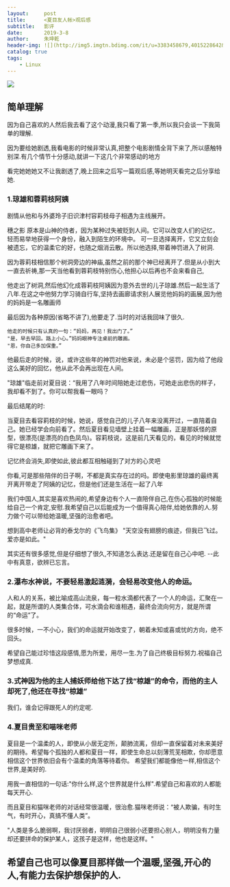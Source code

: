```yaml
---
layout:     post
title:      <夏目友人帐>观后感
subtitle:   影评
date:       2019-3-8
author:     朱坤乾
header-img: ![](http://img5.imgtn.bdimg.com/it/u=3383458679,4015228642&fm=11&gp=0.jpg)
catalog: true
tags:
    - Linux
---
```

![](http://img5.imgtn.bdimg.com/it/u=3383458679,4015228642&fm=11&gp=0.jpg)
##  简单理解
因为自己喜欢的人然后我去看了这个动漫,我只看了第一季,所以我只会谈一下我简单的理解.

因为要给她剧透,我看电影的时候非常认真,把整个电影剧情全背下来了,所以感触特别深.有几个情节十分感动,就讲一下这几个非常感动的地方

看完她她她又不让我剧透了,晚上回来之后写一篇观后感,等她明天看完之后分享给她.

###  1.琼雄和蓉莉枝阿姨
剧情从他和与外婆玲子旧识津村容莉枝母子相遇为主线展开。

穗之影 原本是山神的侍者，因为某种过失被贬到人间。它可以改变人们的记忆，轻而易举地获得一个身份，融入到陌生的环境中。
可一旦选择离开，它又立刻会被遗忘，它的温柔它的好，也随之烟消云散。所以他选择,带着神罚进入了树洞.

因为蓉莉枝相信那个树洞旁边的神庙,虽然之前的那个神已经离开了.但是从小到大一直去祈祷,那一天当他看到蓉莉枝特别伤心,他担心以后再也不会来看自己,

他走出了树洞,然后他幻化成蓉莉枝阿姨因为意外去世的儿子琼雄.然后一起生活了八年.在这之中他努力学习骑自行车,坚持去画廊请求别人展览他妈妈的画展,因为他的妈妈是一名雕画师

最后因为各种原因(省略不讲了),他要走了.当时的对话我回味了很久.

```
他走的时候只有认真的一句：“妈妈，再见！我出门了。”
"是，早去早回。路上小心。”妈妈眼神专注桌前的雕画。
"恩，你自己多加保重。”
```

他最后走的时候，说，或许这些年的神罚对他来说，未必是个惩罚，因为给了他段这么美好的回忆，他从此不会再出现在人间。

"琼雄"临走前对夏目说：“我用了八年时间陪她走过悲伤，可她走出悲伤的样子，我却看不到了。你可以帮我看一眼吗？

最后结尾的时:

当夏目去看容莉枝的时候，她说，感觉自己的儿子八年来没离开过，一直陪着自己。她已经学会向前看了。然后夏目看见墙壁上挂着一幅雕画，正是那妖怪的原型，很漂亮(是漂亮的白色凤鸟)。容莉枝说，这是前几天看见的，看见的时候就觉得它是椋雄，就把它雕画下来了。

记忆终会消失,即使如此,彼此都互相触碰到了对方的心灵吧 

你看,可是那些陪伴的日子啊，不都是真实存在过的吗。即使电影里琼雄的最终离开离开带走了阿姨的记忆，但是他们还是生活在一起了八年

我们中国人,其实是喜欢热闹的,希望身边有个人一直陪伴自己,在伤心孤独的时候能给自己一个肯定,安慰.我希望自己以后能成为一个值得真心陪伴,给她依靠的人.努力做个可以带给她温暖,坚强的治愈者吧。

想到高中老师让必背的泰戈尔的《飞鸟集》   "天空没有翅膀的痕迹，但我已飞过。爱亦是如此。"

其实还有很多感觉,但是仔细想了很久,不知道怎么表达.还是留在自己心中吧.           --此中有真意，欲辨已忘言。 


###  2.瀑布水神说，不要轻易激起涟漪，会轻易改变他人的命运。

人和人的关系，被比喻成高山流泉，每一粒水滴都代表了一个人的命运，汇聚在一起，就是所谓的人类集合体，可水滴会和谁相遇，最终会流向何方，就是所谓的“命运”了。

很多时候，一不小心，我们的命运就开始改变了，朝着未知或喜或忧的方向，绝不回头。

希望自己能过珍惜这段感情,愿为所爱，用尽一生.为了自己终极目标努力.祝福自己梦想成真.

###  3.式神因为他的主人捕妖师给他下达了找“椋雄”的命令，而他的主人却死了,他还在寻找“椋雄”

我们，谁会记得跟死人的约定呢.


###  4.夏目贵至和喵咪老师
夏目是一个温柔的人，即使从小居无定所，颠肺流离，但却一直保留着对未来美好的期待。希望每个孤独的人都和夏目一样，即使生命总以刻薄荒芜相欺，你却愿意相信这个世界依旧会有个温柔的角落等待着你。
希望我们都能像他一样,相信这个世界,是美好的.

用我一直相信的一句话:"你什么样,这个世界就是什么样".希望自己和喜欢的人都能每天开心.

而且夏目和猫咪老师的对话经常很温暖，很治愈.猫咪老师说：“被人欺骗，有时生气，有时开心，真搞不懂人类”。    

"人类是多么脆弱啊，我讨厌弱者，明明自己很弱小还要担心别人，明明没有力量却还要拼命的保护某人，这孩子是这样，他也是这样。"




##   希望自己也可以像夏目那样做一个温暖,坚强,开心的人,有能力去保护想保护的人.



